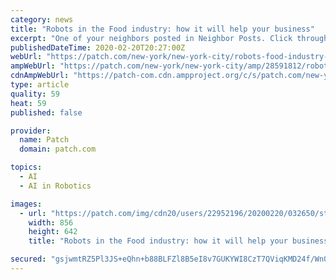 ```yaml
---
category: news
title: "Robots in the Food industry: how it will help your business"
excerpt: "One of your neighbors posted in Neighbor Posts. Click through to read what they have to say. (The views expressed in this post are the author’s own.)"
publishedDateTime: 2020-02-20T20:27:00Z
webUrl: "https://patch.com/new-york/new-york-city/robots-food-industry-how-it-will-help-your-business"
ampWebUrl: "https://patch.com/new-york/new-york-city/amp/28591812/robots-food-industry-how-it-will-help-your-business"
cdnAmpWebUrl: "https://patch-com.cdn.ampproject.org/c/s/patch.com/new-york/new-york-city/amp/28591812/robots-food-industry-how-it-will-help-your-business"
type: article
quality: 59
heat: 59
published: false

provider:
  name: Patch
  domain: patch.com

topics:
  - AI
  - AI in Robotics

images:
  - url: "https://patch.com/img/cdn20/users/22952196/20200220/032650/styles/patch_image/public/robots___20152632264.jpg?width=984"
    width: 856
    height: 642
    title: "Robots in the Food industry: how it will help your business"

secured: "gsjwmtRZ5Pl3JS+eQhn+b88BLFZl8B5eI8v7GUKYWI8CzT7QViqKMD24f/Wn07K2qx1ghmG7Fep4s2yiakyRc6bFvjx1sd9vecLU/w0/6rg/f+hLWWgfPydc1vSUecU6uWJcuq1YJJmKVF1TxLdP44PW0kRyMhMqxm4jnlxwJ8fkGWAiiMXCmoTOiH7K1ZI66UXNYLIOh+qNxGSrj6NnElfod2TNVnEEZzT48jIry/RMfN3taXtOINcVqbEG4uWqAqtpJJpwG1voIRK4dL6v72cHbltZVk7HdhyuPkV2cimZXAoP2UEqFb+nSNbs14liHGvM+QvGvlbuqJF+KVaGgKf7DrRU24I82cJo8we7Z6apcnXyNazP1zIqEeUahHoKHhUwJuC0ioyxdjym0KnyO8ovCqwLU1mW5Y8e8bNaa+AJKeu7NxCKYEVK5pltnOpKklHPDs+PU7zqZk95PgJlyZfsWvHKHkfmxXHrP8+unFk=;+aOxS8qBpJcT7gw2x62OSQ=="
---
```


